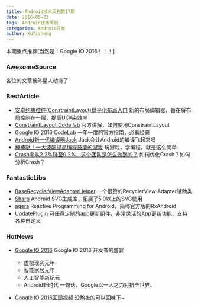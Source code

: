 ```yaml
---
title: Android技术周刊第17期
date: 2016-05-22
tags: Android技术周刊
categories: Android开发
author: XuYisheng
---
```

本期重点推荐[当然是：Google IO 2016！！！]

<!-- more -->

### AwesomeSource
各位的文章被外星人劫持了

### BestArticle
- [安卓约束控件(ConstraintLayout)扁平化布局入门](http://www.jianshu.com/p/792d2682c538) 新的布局编辑器，旨在将布局控制在一层，提高UI渲染效率
- [ConstraintLayout Code lab](https://codelabs.developers.google.com/codelabs/constraint-layout/index.html#0) 官方讲解，如何使用ConstraintLayout
- [Google IO 2016 CodeLab](https://codelabs.developers.google.com/) 一年一度的官方指南，必看经典
- [Android新一代编译器Jack](https://source.android.com/source/jack.html) Jack会让Android的编译飞起来吗
- [棒棒哒！一大波能提高编程技能的游戏](https://mp.weixin.qq.com/s?__biz=MjM5OTA1MDUyMA==&mid=2655435898&idx=1&sn=993243f71dc7551a53e8cb9085244ed6&scene=1&srcid=0519Nt3VAnIj2joUh5qPQCHa&key=8d8120cb97983fad402ef8548f9f98ab4da647d1cb8fb8f6c9d7184aa378d786cf24078bb867cab828a536397cda5a41&ascene=0) 玩游戏，学编程，就是这么简单
- [Crash率从2.2%降至0.2%，这个团队是怎么做到的？](https://mp.weixin.qq.com/s?__biz=MzAxMzYyNDkyNA==&mid=2651332048&idx=1&sn=97175990900c9fdb61bd7be8cbc0bb80&scene=1&srcid=0519Vh2WxbK1WOn7yrNa9XhA&key=8d8120cb97983fad67fd770646b80d2df6b343d2e3748daf6aee6b4190515854c7b080b6f0d90838427072a9183f3942&ascene=0) 如何优化Crash？如何分析Crash？

### FantasticLibs
- [BaseRecyclerViewAdapterHelper](http://droidyue.com/blog/2016/05/09/baserecyclerviewadapterhelper/) 一个很赞的RecyclerView Adapter辅助类
- [Sharp](https://github.com/Pixplicity/sharp) Android SVG生成库，拓展了5.0以上的SVG使用
- [agera](https://github.com/google/agera) Reactive Programming for Android，简称官方版的RxAndroid
- [UpdatePlugin](https://github.com/yjfnypeu/UpdatePlugin) 可任意定制的app更新组件，非常灵活的App更新功能，支持各种自定义

### HotNews
- [Google IO 2016](http://mobile.51cto.com/mobile/google2016/) Google IO 2016 开发者的盛宴
	* 虚拟现实元年
	* 智能家居元年
	* 人工智能新纪元
	* Android新时代
一句话，Google以一人之力对抗全世界。

- [Google IO 2016回顾视频](https://www.youtube.com/watch?v=862r3XS2YB0) 没熬夜的可以回味下~